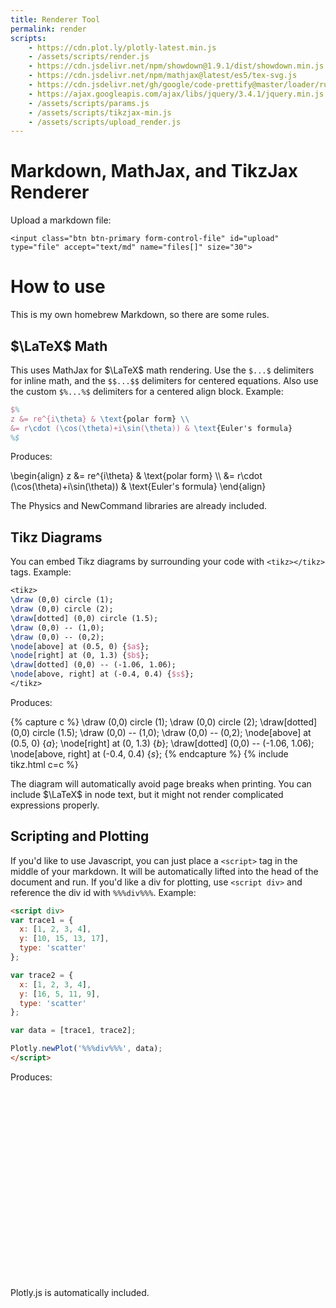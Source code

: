 ```yaml
---
title: Renderer Tool
permalink: render
scripts:
    - https://cdn.plot.ly/plotly-latest.min.js
    - /assets/scripts/render.js
    - https://cdn.jsdelivr.net/npm/showdown@1.9.1/dist/showdown.min.js
    - https://cdn.jsdelivr.net/npm/mathjax@latest/es5/tex-svg.js
    - https://cdn.jsdelivr.net/gh/google/code-prettify@master/loader/run_prettify.js
    - https://ajax.googleapis.com/ajax/libs/jquery/3.4.1/jquery.min.js
    - /assets/scripts/params.js
    - /assets/scripts/tikzjax-min.js
    - /assets/scripts/upload_render.js
---
```

# Markdown, MathJax, and TikzJax Renderer
<form enctype="multipart/form-data">
<div class="form-group">
    <label for="upload">Upload a markdown file:</label>
    
    <input class="btn btn-primary form-control-file" id="upload" type="file" accept="text/md" name="files[]" size="30">

</div>
</form>

# How to use

This is my own homebrew Markdown, so there are some rules.

## $\LaTeX$ Math

This uses MathJax for $\LaTeX$ math rendering. Use the `$...$` delimiters for inline math, and the `$$...$$` delimiters for centered equations. Also use the custom `$%...%$` delimiters for a centered align block. Example:

```latex
$%
z &= re^{i\theta} & \text{polar form} \\
&= r\cdot (\cos(\theta)+i\sin(\theta)) & \text{Euler's formula}
%$
```

Produces:

\begin{align}
z &= re^{i\theta} & \text{polar form} \\\ 
&= r\cdot (\cos(\theta)+i\sin(\theta)) & \text{Euler's formula}
\end{align}

The Physics and NewCommand libraries are already included.

## Tikz Diagrams

You can embed Tikz diagrams by surrounding your code with `<tikz></tikz>` tags. Example:

```latex
<tikz>
\draw (0,0) circle (1);
\draw (0,0) circle (2);
\draw[dotted] (0,0) circle (1.5);
\draw (0,0) -- (1,0);
\draw (0,0) -- (0,2);
\node[above] at (0.5, 0) {$a$};
\node[right] at (0, 1.3) {$b$};
\draw[dotted] (0,0) -- (-1.06, 1.06);
\node[above, right] at (-0.4, 0.4) {$s$};
</tikz>
```

Produces:

{% capture c %}
\draw (0,0) circle (1);
\draw (0,0) circle (2);
\draw[dotted] (0,0) circle (1.5);
\draw (0,0) -- (1,0);
\draw (0,0) -- (0,2);
\node[above] at (0.5, 0) {$a$};
\node[right] at (0, 1.3) {$b$};
\draw[dotted] (0,0) -- (-1.06, 1.06);
\node[above, right] at (-0.4, 0.4) {$s$};
{% endcapture %}
{% include tikz.html c=c %}

The diagram will automatically avoid page breaks when printing. You can include $\LaTeX$ in node text, but it might not render complicated expressions properly.

## Scripting and Plotting

If you'd like to use Javascript, you can just place a `<script>` tag in the middle of your markdown. It will be automatically lifted into the head of the document and run. If you'd like a div for plotting, use `<script div>` and reference the div id with `%%%div%%%`. Example:

```html
<script div>
var trace1 = {
  x: [1, 2, 3, 4],
  y: [10, 15, 13, 17],
  type: 'scatter'
};

var trace2 = {
  x: [1, 2, 3, 4],
  y: [16, 5, 11, 9],
  type: 'scatter'
};

var data = [trace1, trace2];

Plotly.newPlot('%%%div%%%', data);
</script>
```

Produces:

<div id="placeholder" style="width:600px;height:300px;" class="scriptdiv"></div>
<script>
var trace1 = {
  x: [1, 2, 3, 4],
  y: [10, 15, 13, 17],
  type: 'scatter'
};

var trace2 = {
  x: [1, 2, 3, 4],
  y: [16, 5, 11, 9],
  type: 'scatter'
};

var data = [trace1, trace2];

Plotly.newPlot('placeholder', data);
</script>

Plotly.js is automatically included.